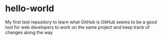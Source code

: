 # hello-world
My first test repository to learn what GitHub is
GitHub seems to be a good tool for web developers to work on the same project and keep track of changes along the way
